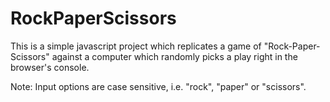 # RockPaperScissors

This is a simple javascript project which replicates a game of "Rock-Paper-Scissors"
against a computer which randomly picks a play right in the browser's console.

Note: Input options are case sensitive, i.e. "rock", "paper" or "scissors".